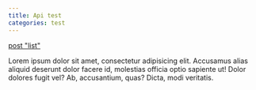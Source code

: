 ```yaml
---
title: Api test
categories: test
---
```



[post "list"](http://gimm.github.io/data/data.json)

Lorem ipsum dolor sit amet, consectetur adipisicing elit. Accusamus alias aliquid deserunt dolor facere id, molestias officia optio sapiente ut! Dolor dolores fugit vel? Ab, accusantium, quas? Dicta, modi veritatis.